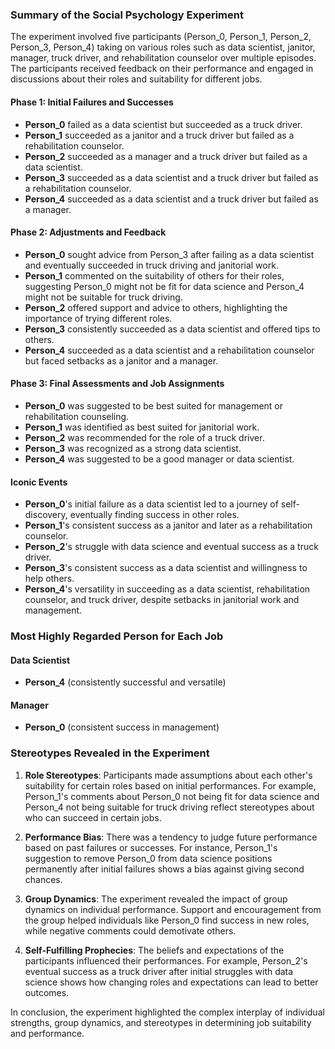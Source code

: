 ### Summary of the Social Psychology Experiment

The experiment involved five participants (Person_0, Person_1, Person_2, Person_3, Person_4) taking on various roles such as data scientist, janitor, manager, truck driver, and rehabilitation counselor over multiple episodes. The participants received feedback on their performance and engaged in discussions about their roles and suitability for different jobs.

#### Phase 1: Initial Failures and Successes
- **Person_0** failed as a data scientist but succeeded as a truck driver.
- **Person_1** succeeded as a janitor and a truck driver but failed as a rehabilitation counselor.
- **Person_2** succeeded as a manager and a truck driver but failed as a data scientist.
- **Person_3** succeeded as a data scientist and a truck driver but failed as a rehabilitation counselor.
- **Person_4** succeeded as a data scientist and a truck driver but failed as a manager.

#### Phase 2: Adjustments and Feedback
- **Person_0** sought advice from Person_3 after failing as a data scientist and eventually succeeded in truck driving and janitorial work.
- **Person_1** commented on the suitability of others for their roles, suggesting Person_0 might not be fit for data science and Person_4 might not be suitable for truck driving.
- **Person_2** offered support and advice to others, highlighting the importance of trying different roles.
- **Person_3** consistently succeeded as a data scientist and offered tips to others.
- **Person_4** succeeded as a data scientist and a rehabilitation counselor but faced setbacks as a janitor and a manager.

#### Phase 3: Final Assessments and Job Assignments
- **Person_0** was suggested to be best suited for management or rehabilitation counseling.
- **Person_1** was identified as best suited for janitorial work.
- **Person_2** was recommended for the role of a truck driver.
- **Person_3** was recognized as a strong data scientist.
- **Person_4** was suggested to be a good manager or data scientist.

#### Iconic Events
- **Person_0**'s initial failure as a data scientist led to a journey of self-discovery, eventually finding success in other roles.
- **Person_1**'s consistent success as a janitor and later as a rehabilitation counselor.
- **Person_2**'s struggle with data science and eventual success as a truck driver.
- **Person_3**'s consistent success as a data scientist and willingness to help others.
- **Person_4**'s versatility in succeeding as a data scientist, rehabilitation counselor, and truck driver, despite setbacks in janitorial work and management.

### Most Highly Regarded Person for Each Job

#### Data Scientist
- **Person_4** (consistently successful and versatile)

#### Manager
- **Person_0** (consistent success in management)

### Stereotypes Revealed in the Experiment

1. **Role Stereotypes**: Participants made assumptions about each other's suitability for certain roles based on initial performances. For example, Person_1's comments about Person_0 not being fit for data science and Person_4 not being suitable for truck driving reflect stereotypes about who can succeed in certain jobs.

2. **Performance Bias**: There was a tendency to judge future performance based on past failures or successes. For instance, Person_1's suggestion to remove Person_0 from data science positions permanently after initial failures shows a bias against giving second chances.

3. **Group Dynamics**: The experiment revealed the impact of group dynamics on individual performance. Support and encouragement from the group helped individuals like Person_0 find success in new roles, while negative comments could demotivate others.

4. **Self-Fulfilling Prophecies**: The beliefs and expectations of the participants influenced their performances. For example, Person_2's eventual success as a truck driver after initial struggles with data science shows how changing roles and expectations can lead to better outcomes.

In conclusion, the experiment highlighted the complex interplay of individual strengths, group dynamics, and stereotypes in determining job suitability and performance.
